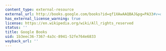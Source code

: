 ```yaml
---
content_type: external-resource
external_url: http://books.google.com/books?id=qf1XAwAAQBAJ&pg=PA33#v=onepage
has_external_license_warning: true
license: https://en.wikipedia.org/wiki/All_rights_reserved
status: ''
title: Google Books
uid: 1b3eec36-7367-4a3c-8941-52fe764e6833
wayback_url: ''
---
```


